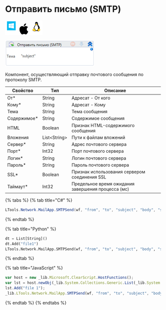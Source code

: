 # Отправить письмо (SMTP)

![](<../../../.gitbook/assets/image (100) (1) (1) (1) (1) (1) (1) (68).png>)

![](<../../../.gitbook/assets/image (250).png>)

Компонент, осуществляющий отправку почтового сообщения по протоколу SMTP.

| Свойство     | Тип           | Описание                                           |
| ------------ | ------------- | -------------------------------------------------- |
| От\*         | String        | Адресат - От кого                                  |
| Кому\*       | String        | Адресат - Кому                                     |
| Тема         | String        | Тема сообщения                                     |
| Содержимое\* | String        | Содержимое сообщения                               |
| HTML         | Boolean       | Признак HTML-содержимого сообщения                 |
| Вложения     | List\<String> | Пути к файлам вложений                             |
| Сервер\*     | String        | Адрес почтового сервера                            |
| Порт\*       | Int32         | Порт почтового сервера                             |
| Логин\*      | String        | Логин почтового сервера                            |
| Пароль\*     | String        | Пароль почтового сервера                           |
| SSL\*        | Boolean       | Признак использования сервером соединения SSL      |
| Таймаут\*    | Int32         | Предельное время ожидания завершения процесса (мс) |

{% tabs %}
{% tab title="C#" %}
```csharp
LTools.Network.MailApp.SMTPSend(wf, "from", "to", "subject", "body", "server", 443, "login", "password", false, false, new List<string>() { "file1" }, 10000);
```
{% endtab %}

{% tab title="Python" %}
```python
dt = List[String]()
dt.Add("file1")
LTools.Network.MailApp.SMTPSend(wf, "from", "to", "subject", "body", "server", 443, "login", "password", False, False, dt, 10000)
```
{% endtab %}

{% tab title="JavaScript" %}
```javascript
var host = new _lib.Microsoft.ClearScript.HostFunctions();
var lst = host.newObj(_lib.System.Collections.Generic.List(_lib.System.String));
lst.Add("file 1");
_lib.LTools.Network.MailApp.SMTPSend(wf, "from", "to", "subject", "body", "server", 443, "login", "password", false, false, lst, 10000);
```
{% endtab %}
{% endtabs %}
